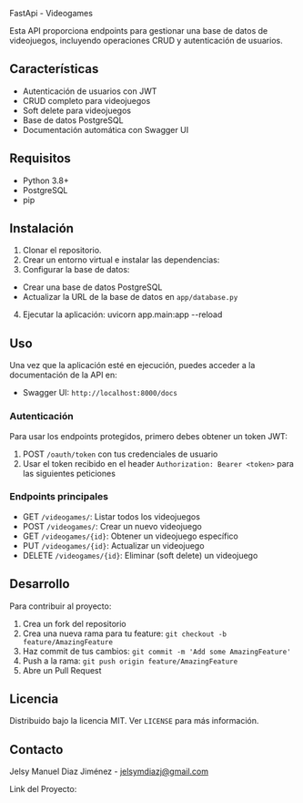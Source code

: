 FastApi - Videogames

Esta API proporciona endpoints para gestionar una base de datos de videojuegos, incluyendo operaciones CRUD y autenticación de usuarios.

## Características

- Autenticación de usuarios con JWT
- CRUD completo para videojuegos
- Soft delete para videojuegos
- Base de datos PostgreSQL
- Documentación automática con Swagger UI

## Requisitos

- Python 3.8+
- PostgreSQL
- pip

## Instalación

1. Clonar el repositorio.
2. Crear un entorno virtual e instalar las dependencias:
3. Configurar la base de datos:
- Crear una base de datos PostgreSQL
- Actualizar la URL de la base de datos en `app/database.py`

4. Ejecutar la aplicación: uvicorn app.main:app --reload

## Uso

Una vez que la aplicación esté en ejecución, puedes acceder a la documentación de la API en:

- Swagger UI: `http://localhost:8000/docs`

### Autenticación

Para usar los endpoints protegidos, primero debes obtener un token JWT:

1. POST `/oauth/token` con tus credenciales de usuario
2. Usar el token recibido en el header `Authorization: Bearer <token>` para las siguientes peticiones

### Endpoints principales

- GET `/videogames/`: Listar todos los videojuegos
- POST `/videogames/`: Crear un nuevo videojuego
- GET `/videogames/{id}`: Obtener un videojuego específico
- PUT `/videogames/{id}`: Actualizar un videojuego
- DELETE `/videogames/{id}`: Eliminar (soft delete) un videojuego

## Desarrollo

Para contribuir al proyecto:

1. Crea un fork del repositorio
2. Crea una nueva rama para tu feature: `git checkout -b feature/AmazingFeature`
3. Haz commit de tus cambios: `git commit -m 'Add some AmazingFeature'`
4. Push a la rama: `git push origin feature/AmazingFeature`
5. Abre un Pull Request

## Licencia

Distribuido bajo la licencia MIT. Ver `LICENSE` para más información.

## Contacto

Jelsy Manuel Diaz Jiménez - jelsymdiazj@gmail.com

Link del Proyecto: 
